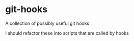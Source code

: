 git-hooks
=========
A collection of possibly useful git hooks

I should refactor these into scripts that are called by hooks
